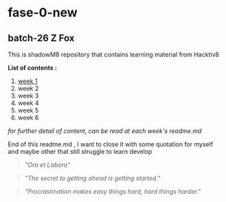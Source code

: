 # fase-0-new
## batch-26 Z Fox

This is shadowM8 repository that contains learning material from Hacktiv8

**List of contents :**
1. [week 1](https://github.com/shadowM8/fase-0-new/tree/master/week-1)
1. week 2
1. week 3
1. week 4
1. week 5
1. week 6

_for further detail of content, can be read at each week's readme.md_

End of this readme.md , I want to close it with some quotation for myself and maybe other that still struggle to learn develop

> _"Ora et Labora"_

>  _"The secret to getting ahead is getting started."_

> _"Procrastination makes easy things hard, hard things harder."_


